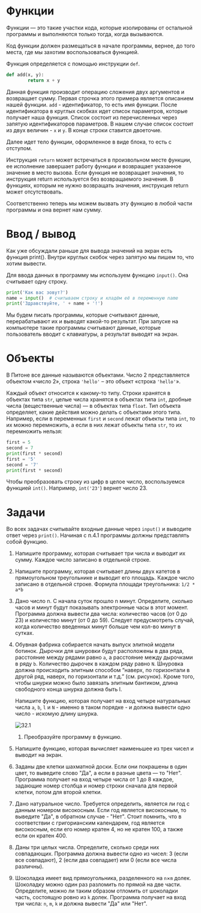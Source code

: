 # Функции

Функции — это такие участки кода, которые изолированы от остальной программы и выполняются только тогда, когда вызываются.

Код функции должен размещаться в начале программы, вернее, до того места, где мы захотим воспользоваться функцией.

Функция определяется с помощью инструкции `def`.

```python
def add(x, y):
		return x + y
```

Данная функция производит операцию сложения двух аргументов и возвращает сумму. Первая строчка этого примера является описанием нашей функции. `add` - идентификатор, то есть имя функции. После идентификатора в круглых скобках идет список параметров, которые получает наша функция. Список состоит из перечисленных через запятую идентификаторов параметров. В нашем случае список состоит из двух величин - `x` и `y`. В конце строки ставится двоеточие.

Далее идет тело функции, оформленное в виде блока, то есть с отступом.

Инструкция `return` может встречаться в произвольном месте функции, ее исполнение завершает работу функции и возвращает указанное значение в место вызова. Если функция не возвращает значения, то инструкция return используется без возвращаемого значения. В функциях, которым не нужно возвращать значения, инструкция return может отсутствовать.

Соответственно теперь мы можем вызвать эту функцию в любой части программы и она вернет нам сумму.

# Ввод / вывод

Как уже обсуждали раньше для вывода значений на экран есть функция print(). Внутри круглых скобок через запятую мы пишем то, что хотим вывести.

Для ввода данных в программу мы используем функцию `input()`. Она считывает одну строку.

```python
print('Как вас зовут?')
name = input()  # считываем строку и кладём её в переменную name
print('Здравствуйте, ' + name + '!')
```

Мы будем писать программы, которые считывают данные, перерабатывают их и выводят какой-то результат. При запуске на компьютере такие программы считывают данные, которые пользователь вводит с клавиатуры, а результат выводят на экран.

# Объекты

В Питоне все данные называются объектами. Число 2 представляется объектом «число 2», строка `'hello'` – это объект «строка `'hello'`».

Каждый объект относится к какому-то типу. Строки хранятся в объектах типа `str`, целые числа хранятся в объектах типа `int`, дробные числа (вещественные числа) — в объектах типа `float`. Тип объекта определяет, какие действия можно делать с объектами этого типа. Например, если в переменных `first` и `second` лежат объекты типа `int`, то их можно перемножить, а если в них лежат объекты типа `str`, то их перемножить нельзя:

```python
first = 5
second = 7
print(first * second)
first = '5'
second = '7'
print(first * second)
```

Чтобы преобразовать строку из цифр в целое число, воспользуемся функцией `int()`. Например, `int('23'`) вернет число 23.

# Задачи

Во всех задачах считывайте входные данные через `input()` и выводите ответ через `print()`. Начиная с п.4.1 программы должны представлять собой функцию.

1. Напишите программу, которая считывает три числа и выводит их сумму. Каждое число записано в отдельной строке.

2. Напишите программу, которая считывает длины двух катетов в прямоугольном треугольнике и выводит его площадь. Каждое число записано в отдельной строке. Формула площади треугольника: `1/2 * a*b`

3. Дано число n. С начала суток прошло n минут. Определите, сколько часов и минут будут показывать электронные часы в этот момент. Программа должна вывести два числа: количество часов (от 0 до 23) и количество минут (от 0 до 59). Следует предусмотреть случай, когда количество введенных минут больше чем кол-во минут в сутках.

4. Обувная фабрика собирается начать выпуск элитной модели ботинок. Дырочки для шнуровки будут расположены в два ряда, расстояние между рядами равно `a`, а расстояние между дырочками в ряду `b`. Количество дырочек в каждом ряду равно `N`. Шнуровка должна происходить элитным способом “наверх, по горизонтали в другой ряд, наверх, по горизонтали и т.д.” (см. рисунок). Кроме того, чтобы шнурки можно было завязать элитным бантиком, длина свободного конца шнурка должна быть l.

   Напишите функцию, которая получает на вход четыре натуральных числа `a`, `b`, `l` и `N` - именно в таком порядке - и должна вывести одно число - искомую длину шнурка.

   ![З2.1](../data/images/З2.1.png)

   1. Преобразуйте программу в функцию.

5. Напишите функцию, которая вычисляет наименьшее из трех чисел и выводит на экран.

6. Заданы две клетки шахматной доски. Если они покрашены в один цвет, то выведите слово "Да", а если в разные цвета — то "Нет". Программа получает на вход четыре числа от 1 до 8 каждое, задающие номер столбца и номер строки сначала для первой клетки, потом для второй клетки.

7. Дано натуральное число. Требуется определить, является ли год с данным номером високосным. Если год является високосным, то выведите "Да", в обратном случае - "Нет".  Стоит помнить, что в соответствии с григорианским календарем, год является високосным, если его номер кратен 4, но не кратен 100, а также если он кратен 400.

8. Даны три целых числа. Определите, сколько среди них совпадающих. Программа должна вывести одно из чисел: 3 (если все совпадают), 2 (если два совпадает) или 0 (если все числа различны).

9. Шоколадка имеет вид прямоугольника, разделенного на `n`×`m` долек. Шоколадку можно один раз разломить по прямой на две части. Определите, можно ли таким образом отломить от шоколадки часть, состоящую ровно из `k` долек. Программа получает на вход три числа: `n`, `m`, `k` и должна вывести "Да" или "Нет".